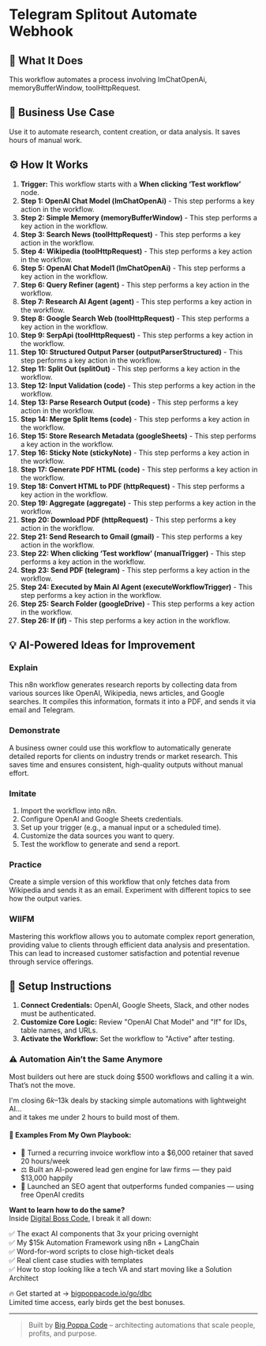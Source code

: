 # Telegram Splitout Automate Webhook

## 🚀 What It Does
This workflow automates a process involving lmChatOpenAi, memoryBufferWindow, toolHttpRequest.

## 💼 Business Use Case
Use it to automate research, content creation, or data analysis. It saves hours of manual work.

## ⚙️ How It Works
1.  **Trigger:** This workflow starts with a **When clicking ‘Test workflow’** node.
2. **Step 1: OpenAI Chat Model (lmChatOpenAi)** - This step performs a key action in the workflow.
3. **Step 2: Simple Memory (memoryBufferWindow)** - This step performs a key action in the workflow.
4. **Step 3: Search News (toolHttpRequest)** - This step performs a key action in the workflow.
5. **Step 4: Wikipedia (toolHttpRequest)** - This step performs a key action in the workflow.
6. **Step 5: OpenAI Chat Model1 (lmChatOpenAi)** - This step performs a key action in the workflow.
7. **Step 6: Query Refiner (agent)** - This step performs a key action in the workflow.
8. **Step 7: Research AI Agent (agent)** - This step performs a key action in the workflow.
9. **Step 8: Google Search Web (toolHttpRequest)** - This step performs a key action in the workflow.
10. **Step 9: SerpApi (toolHttpRequest)** - This step performs a key action in the workflow.
11. **Step 10: Structured Output Parser (outputParserStructured)** - This step performs a key action in the workflow.
12. **Step 11: Split Out (splitOut)** - This step performs a key action in the workflow.
13. **Step 12: Input Validation (code)** - This step performs a key action in the workflow.
14. **Step 13: Parse Research Output (code)** - This step performs a key action in the workflow.
15. **Step 14: Merge Split Items (code)** - This step performs a key action in the workflow.
16. **Step 15: Store Research Metadata (googleSheets)** - This step performs a key action in the workflow.
17. **Step 16: Sticky Note (stickyNote)** - This step performs a key action in the workflow.
18. **Step 17: Generate PDF HTML (code)** - This step performs a key action in the workflow.
19. **Step 18: Convert HTML to PDF (httpRequest)** - This step performs a key action in the workflow.
20. **Step 19: Aggregate (aggregate)** - This step performs a key action in the workflow.
21. **Step 20: Download PDF (httpRequest)** - This step performs a key action in the workflow.
22. **Step 21: Send Research to Gmail (gmail)** - This step performs a key action in the workflow.
23. **Step 22: When clicking ‘Test workflow’ (manualTrigger)** - This step performs a key action in the workflow.
24. **Step 23: Send PDF (telegram)** - This step performs a key action in the workflow.
25. **Step 24: Executed by Main AI Agent (executeWorkflowTrigger)** - This step performs a key action in the workflow.
26. **Step 25: Search Folder (googleDrive)** - This step performs a key action in the workflow.
27. **Step 26: If (if)** - This step performs a key action in the workflow.

## 💡 AI-Powered Ideas for Improvement
### Explain
This n8n workflow generates research reports by collecting data from various sources like OpenAI, Wikipedia, news articles, and Google searches. It compiles this information, formats it into a PDF, and sends it via email and Telegram.

### Demonstrate
A business owner could use this workflow to automatically generate detailed reports for clients on industry trends or market research. This saves time and ensures consistent, high-quality outputs without manual effort.

### Imitate
1. Import the workflow into n8n.
2. Configure OpenAI and Google Sheets credentials.
3. Set up your trigger (e.g., a manual input or a scheduled time).
4. Customize the data sources you want to query.
5. Test the workflow to generate and send a report.

### Practice
Create a simple version of this workflow that only fetches data from Wikipedia and sends it as an email. Experiment with different topics to see how the output varies.

### WIIFM
Mastering this workflow allows you to automate complex report generation, providing value to clients through efficient data analysis and presentation. This can lead to increased customer satisfaction and potential revenue through service offerings.

## 🔧 Setup Instructions
1. **Connect Credentials:** OpenAI, Google Sheets, Slack, and other nodes must be authenticated.
2. **Customize Core Logic:** Review "OpenAI Chat Model" and "If" for IDs, table names, and URLs.
3. **Activate the Workflow:** Set the workflow to "Active" after testing.

### ⚠️ Automation Ain’t the Same Anymore

Most builders out here are stuck doing $500 workflows and calling it a win.  
That’s not the move.  

I'm closing $6k–$13k deals by stacking simple automations with lightweight AI...  
and it takes me under 2 hours to build most of them.

#### 🧠 Examples From My Own Playbook:
- 🔁 Turned a recurring invoice workflow into a $6,000 retainer that saved 20 hours/week  
- ⚖️ Built an AI-powered lead gen engine for law firms — they paid $13,000 happily  
- 🚀 Launched an SEO agent that outperforms funded companies — using free OpenAI credits  

**Want to learn how to do the same?**  
Inside [Digital Boss Code](https://bigpoppacode.io/go/dbc), I break it all down:

✅ The exact AI components that 3x your pricing overnight  
✅ My $15k Automation Framework using n8n + LangChain  
✅ Word-for-word scripts to close high-ticket deals  
✅ Real client case studies with templates  
✅ How to stop looking like a tech VA and start moving like a Solution Architect  

🔥 Get started at → [bigpoppacode.io/go/dbc](https://bigpoppacode.io/go/dbc)  
Limited time access, early birds get the best bonuses.

---
> Built by [Big Poppa Code](https://bigpoppacode.io) – architecting automations that scale people, profits, and purpose.
